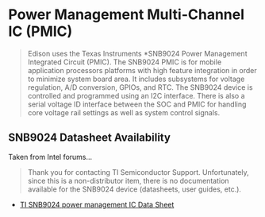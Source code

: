 Power Management Multi-Channel IC (PMIC)
==

> Edison uses the Texas Instruments *SNB9024 Power Management Integrated Circuit (PMIC). The SNB9024 PMIC is for mobile application processors platforms with high feature integration in order to minimize system board area. It includes subsystems for voltage regulation, A/D conversion, GPIOs, and RTC. The SNB9024 device is controlled and programmed using an I2C interface. There is also a serial voltage ID interface between the SOC and PMIC for handling core voltage rail settings as well as system control signals.

## SNB9024 Datasheet Availability

Taken from Intel forums...

> Thank you for contacting TI Semiconductor Support. Unfortunately, since this is a non-distributor item, there is no documentation available for the SNB9024 device (datasheets, user guides, etc.). 

- [TI SNB9024 power management IC Data Sheet](https://communities.intel.com/thread/58627?start=0&tstart=0)

